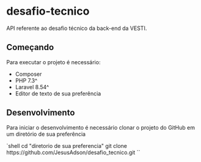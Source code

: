 <h1>desafio-tecnico</h1>
<p>API referente ao desafio técnico da back-end da VESTI.</p>
<h2>Começando</h2>
Para executar o projeto é necessário:
<ul>
<li>Composer</li>
<li>PHP 7.3^</li>
<li>Laravel 8.54^</li>
<li>Editor de texto de sua preferência</li>
</ul>
<h2>Desenvolvimento</h2>
<p>Para iniciar o desenvolvimento é necessário clonar o projeto do GitHub em um diretório de sua preferência</p>
`shell
cd "diretorio de sua preferencia"
git clone https://github.com/JesusAdson/desafio_tecnico.git
``
